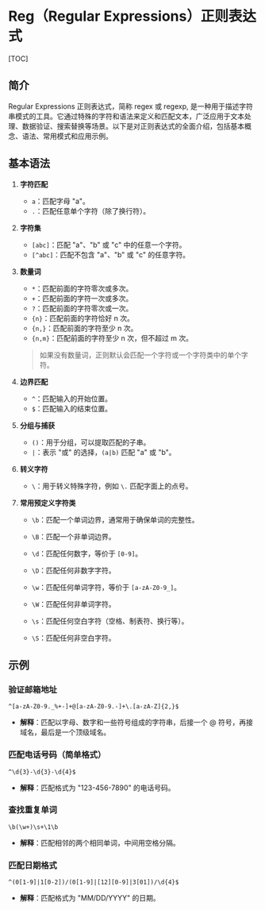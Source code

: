 # Reg（Regular Expressions）正则表达式



[TOC]

## 简介

Regular Expressions 正则表达式，简称 regex 或 regexp, 是一种用于描述字符串模式的工具。它通过特殊的字符和语法来定义和匹配文本，广泛应用于文本处理、数据验证、搜索替换等场景。以下是对正则表达式的全面介绍，包括基本概念、语法、常用模式和应用示例。

## 基本语法

1. **字符匹配**

   - `a`：匹配字母 "a"。
   - `.`：匹配任意单个字符（除了换行符）。

2. **字符集**

   - `[abc]`：匹配 "a"、"b" 或 "c" 中的任意一个字符。
   - `[^abc]`：匹配不包含 "a"、"b" 或 "c" 的任意字符。

3. **数量词**

   - `*`：匹配前面的字符零次或多次。
   - `+`：匹配前面的字符一次或多次。
   - `?`：匹配前面的字符零次或一次。
   - `{n}`：匹配前面的字符恰好 n 次。
   - `{n,}`：匹配前面的字符至少 n 次。
   - `{n,m}`：匹配前面的字符至少 n 次，但不超过 m 次。

   > 如果没有数量词，正则默认会匹配一个字符或一个字符类中的单个字符。

4. **边界匹配**

   - `^`：匹配输入的开始位置。
   - `$`：匹配输入的结束位置。

5. **分组与捕获**

   - `()`：用于分组，可以提取匹配的子串。
   - `|`：表示 "或" 的选择，`(a|b)` 匹配 "a" 或 "b"。

6. **转义字符**

   - `\`：用于转义特殊字符，例如 `\.` 匹配字面上的点号。

7. **常用预定义字符类**

   - `\b`：匹配一个单词边界，通常用于确保单词的完整性。
   - `\B`：匹配一个非单词边界。

   - `\d`：匹配任何数字，等价于 `[0-9]`。
   - `\D`：匹配任何非数字字符。
   - `\w`：匹配任何单词字符，等价于 `[a-zA-Z0-9_]`。
   - `\W`：匹配任何非单词字符。
   - `\s`：匹配任何空白字符（空格、制表符、换行等）。
   - `\S`：匹配任何非空白字符。

## 示例

### 验证邮箱地址

```
^[a-zA-Z0-9._%+-]+@[a-zA-Z0-9.-]+\.[a-zA-Z]{2,}$
```

- **解释**：匹配以字母、数字和一些符号组成的字符串，后接一个 @ 符号，再接域名，最后是一个顶级域名。

### 匹配电话号码（简单格式）

```
^\d{3}-\d{3}-\d{4}$
```

- **解释**：匹配格式为 "123-456-7890" 的电话号码。

### 查找重复单词

```
\b(\w+)\s+\1\b
```

- **解释**：匹配相邻的两个相同单词，中间用空格分隔。

### 匹配日期格式

```
^(0[1-9]|1[0-2])/(0[1-9]|[12][0-9]|3[01])/\d{4}$
```

- **解释**：匹配格式为 "MM/DD/YYYY" 的日期。